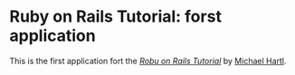 # Ruby on Rails Tutorial: forst application

This is the first application fort the [*Robu on Rails Tutorial*](http:/railstutorial.org) by [Michael Hartl](http://michaelhartl.com/).